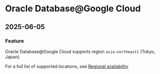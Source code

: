 # Oracle Database@Google Cloud

## 2025-06-05

### Feature

Oracle Database@Google Cloud supports region `asia-northeast1` (Tokyo, Japan).

For a full list of supported locations, see [Regional availability](https://cloud.google.com/oracle/database/docs/available-configurations#regions)

